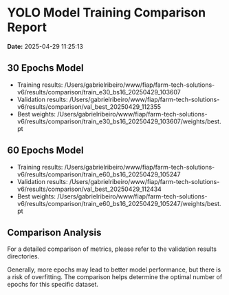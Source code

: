 # YOLO Model Training Comparison Report

**Date:** 2025-04-29 11:25:13

## 30 Epochs Model

- Training results: /Users/gabrielribeiro/www/fiap/farm-tech-solutions-v6/results/comparison/train_e30_bs16_20250429_103607
- Validation results: /Users/gabrielribeiro/www/fiap/farm-tech-solutions-v6/results/comparison/val_best_20250429_112355
- Best weights: /Users/gabrielribeiro/www/fiap/farm-tech-solutions-v6/results/comparison/train_e30_bs16_20250429_103607/weights/best.pt

## 60 Epochs Model

- Training results: /Users/gabrielribeiro/www/fiap/farm-tech-solutions-v6/results/comparison/train_e60_bs16_20250429_105247
- Validation results: /Users/gabrielribeiro/www/fiap/farm-tech-solutions-v6/results/comparison/val_best_20250429_112434
- Best weights: /Users/gabrielribeiro/www/fiap/farm-tech-solutions-v6/results/comparison/train_e60_bs16_20250429_105247/weights/best.pt

## Comparison Analysis

For a detailed comparison of metrics, please refer to the validation results directories.

Generally, more epochs may lead to better model performance, but there is a risk of overfitting.
The comparison helps determine the optimal number of epochs for this specific dataset.
